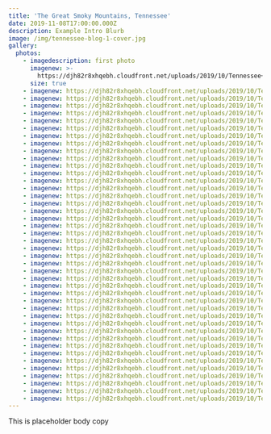 ```yaml
---
title: 'The Great Smoky Mountains, Tennessee'
date: 2019-11-08T17:00:00.000Z
description: Example Intro Blurb
image: /img/tennessee-blog-1-cover.jpg
gallery:
  photos:
    - imagedescription: first photo
      imagenew: >-
        https://djh82r8xhqebh.cloudfront.net/uploads/2019/10/Tennessee+Blog-1.jpg
      size: true
    - imagenew: https://djh82r8xhqebh.cloudfront.net/uploads/2019/10/Tennessee+Blog-1.jpg
    - imagenew: https://djh82r8xhqebh.cloudfront.net/uploads/2019/10/Tennessee+Blog-2.jpg
    - imagenew: https://djh82r8xhqebh.cloudfront.net/uploads/2019/10/Tennessee+Blog-3.jpg
    - imagenew: https://djh82r8xhqebh.cloudfront.net/uploads/2019/10/Tennessee+Blog-4.jpg
    - imagenew: https://djh82r8xhqebh.cloudfront.net/uploads/2019/10/Tennessee+Blog-5.jpg
    - imagenew: https://djh82r8xhqebh.cloudfront.net/uploads/2019/10/Tennessee+Blog-6.jpg
    - imagenew: https://djh82r8xhqebh.cloudfront.net/uploads/2019/10/Tennessee+Blog-7.jpg
    - imagenew: https://djh82r8xhqebh.cloudfront.net/uploads/2019/10/Tennessee+Blog-8.jpg
    - imagenew: https://djh82r8xhqebh.cloudfront.net/uploads/2019/10/Tennessee+Blog-9.jpg
    - imagenew: https://djh82r8xhqebh.cloudfront.net/uploads/2019/10/Tennessee+Blog-10.jpg
    - imagenew: https://djh82r8xhqebh.cloudfront.net/uploads/2019/10/Tennessee+Blog-11.jpg
    - imagenew: https://djh82r8xhqebh.cloudfront.net/uploads/2019/10/Tennessee+Blog-12.jpg
    - imagenew: https://djh82r8xhqebh.cloudfront.net/uploads/2019/10/Tennessee+Blog-13.jpg
    - imagenew: https://djh82r8xhqebh.cloudfront.net/uploads/2019/10/Tennessee+Blog-14.jpg
    - imagenew: https://djh82r8xhqebh.cloudfront.net/uploads/2019/10/Tennessee+Blog-15.jpg
    - imagenew: https://djh82r8xhqebh.cloudfront.net/uploads/2019/10/Tennessee+Blog-16.jpg
    - imagenew: https://djh82r8xhqebh.cloudfront.net/uploads/2019/10/Tennessee+Blog-17.jpg
    - imagenew: https://djh82r8xhqebh.cloudfront.net/uploads/2019/10/Tennessee+Blog-18.jpg
    - imagenew: https://djh82r8xhqebh.cloudfront.net/uploads/2019/10/Tennessee+Blog-19.jpg
    - imagenew: https://djh82r8xhqebh.cloudfront.net/uploads/2019/10/Tennessee+Blog-20.jpg
    - imagenew: https://djh82r8xhqebh.cloudfront.net/uploads/2019/10/Tennessee+Blog-21.jpg
    - imagenew: https://djh82r8xhqebh.cloudfront.net/uploads/2019/10/Tennessee+Blog-22.jpg
    - imagenew: https://djh82r8xhqebh.cloudfront.net/uploads/2019/10/Tennessee+Blog-23.jpg
    - imagenew: https://djh82r8xhqebh.cloudfront.net/uploads/2019/10/Tennessee+Blog-24.jpg
    - imagenew: https://djh82r8xhqebh.cloudfront.net/uploads/2019/10/Tennessee+Blog-25.jpg
    - imagenew: https://djh82r8xhqebh.cloudfront.net/uploads/2019/10/Tennessee+Blog-26.jpg
    - imagenew: https://djh82r8xhqebh.cloudfront.net/uploads/2019/10/Tennessee+Blog-27.jpg
    - imagenew: https://djh82r8xhqebh.cloudfront.net/uploads/2019/10/Tennessee+Blog-28.jpg
    - imagenew: https://djh82r8xhqebh.cloudfront.net/uploads/2019/10/Tennessee+Blog-29.jpg
    - imagenew: https://djh82r8xhqebh.cloudfront.net/uploads/2019/10/Tennessee+Blog-30.jpg
    - imagenew: https://djh82r8xhqebh.cloudfront.net/uploads/2019/10/Tennessee+Blog-31.jpg
    - imagenew: https://djh82r8xhqebh.cloudfront.net/uploads/2019/10/Tennessee+Blog-32.jpg
    - imagenew: https://djh82r8xhqebh.cloudfront.net/uploads/2019/10/Tennessee+Blog-33.jpg
    - imagenew: https://djh82r8xhqebh.cloudfront.net/uploads/2019/10/Tennessee+Blog-34.jpg
    - imagenew: https://djh82r8xhqebh.cloudfront.net/uploads/2019/10/Tennessee+Blog-35.jpg
    - imagenew: https://djh82r8xhqebh.cloudfront.net/uploads/2019/10/Tennessee+Blog-36.jpg
    - imagenew: https://djh82r8xhqebh.cloudfront.net/uploads/2019/10/Tennessee+Blog-37.jpg
    - imagenew: https://djh82r8xhqebh.cloudfront.net/uploads/2019/10/Tennessee+Blog-38.jpg
    - imagenew: https://djh82r8xhqebh.cloudfront.net/uploads/2019/10/Tennessee+Blog-39.jpg
    - imagenew: https://djh82r8xhqebh.cloudfront.net/uploads/2019/10/Tennessee+Blog-40.jpg
    - imagenew: https://djh82r8xhqebh.cloudfront.net/uploads/2019/10/Tennessee+Blog-41.jpg
    - imagenew: https://djh82r8xhqebh.cloudfront.net/uploads/2019/10/Tennessee+Blog-42.jpg
---
```

This is placeholder body copy

